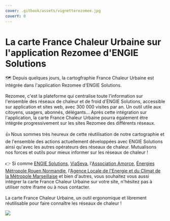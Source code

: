 ```yaml
---
cover: .gitbook/assets/vignetterezomee.jpg
coverY: 0
---
```


# La carte France Chaleur Urbaine sur l'application Rezomee d'ENGIE Solutions

🗺 Depuis quelques jours, la cartogfraphie France Chaleur Urbaine est intégrée dans l'application Rezomee d'ENGIE Solutions.\
\
Rezomee, c'est la plateforme qui centralise toute l'information sur l'ensemble des réseaux de chaleur et de froid d'ENGIE Solutions, accessible sur application et sites web, avec 300 000 visites par an. Un outil utile aux citoyens, usagers, abonnés, délégants... Après cette intégration sur l'application, la carte France Chaleur Urbaine pourra également être intégrée progressivement sur les sites Rezomee des différents réseaux.\
\
👍 Nous sommes très heureux de cette réutilisation de notre cartographie et de l'ensemble des actions actuellement développées avec ENGIE Solutions ainsi qu'avec les autres opérateurs des réseaux de chaleur. Mutualisons nos forces et outils pour mieux informer sur les réseaux de chaleur !\
\
👉 Si comme [ENGIE Solutions](https://www.engie-solutions.com/fr), [ViaSeva](https://viaseva.org/comment-se-raccorder/), l'[Association Amorce](https://amorce.asso.fr/Boite-A-Outils-Reseaux-de-Chaleur-et-de-Froid), [Énergies Métropole Rouen Normandie](https://energies.metropole-rouen-normandie.fr/les-reseaux-de-chaleur-urbains/), l'[Agence Locale de l'Energie et du Climat de la Métropole Marseillaise](https://www.alecmetropolemarseillaise.fr/cat\_faq/chauffage-eau-chaude/) et bien d'autres, vous souhaitez vous aussi intégrer la carte France Chaleur Urbaine sur votre site, n'hésitez pas à utiliser notre iframe ou à nous contacter.\
\
La carte France Chaleur Urbaine, un outil ergonomique et librement réutilisable pour faire connaître les réseaux de chaleur !

![](<.gitbook/assets/Intégration de la carto France Chaleur Urbaine dans l'app Rezomee.jpg>)
